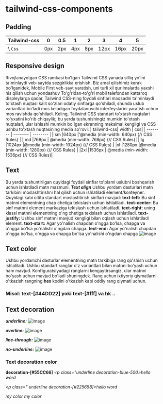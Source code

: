 # tailwind-css-components

## Padding

| Tailwind-css| 0 | 0.5 | 1 | 2 | 3 | 4 |5 |
| -------- | ---- |---- | ---- |---- |---- |---- |---- |
|\ `Css`| 0px |  2px | 4px | 8px | 12px | 16px | 20px | 

## Responsive design
Rivojlanayotgan CSS ramkasi bo'lgan Tailwind CSS yanada silliq yo'lni ta'minlaydi
veb-saytda sezgirlikka erishish. Biz amal qilishimiz kerak bo'lganidek, Mobile First
veb-sayt yaratish, uni turli xil qurilmalarda yaxshi his qilish uchun yondashuv
To'g'ridan-to'g'ri mobil telefondan kattaroq displeylarga qadar, Tailwind CSS-ning foydali sinflari maqsadni ta'minlaydi
to'xtash nuqtasi kalit so'zlari odatiy sinflarga qo'shiladi, shunda uslub variantlari bo'ladi
mos keladigan foydalanuvchi interfeyslarini yaratish uchun mos ravishda qo'shiladi.
Keling, Tailwind CSS standart to'xtash nuqtalari ro'yxatini ko'rib chiqaylik; bu yerda tushunishingiz mumkin
to'xtash nuqtalari, ular ishlashi mumkin bo'lgan ekranning maksimal kengligi va CSS
ushbu to'xtash nuqtasining media so'rovi:
| tailwind-css| width | css|
| -------- | -------- | -------- |
| sm |640px |'@media (min-width: 640px) {// CSS Rules} | 
| md |768px | @media (min-width: 768px) {// CSS Rules}| 
| lg |1024px |@media (min-width: 1024px) {// CSS Rules} | 
|xl |1280px |@media (min-width: 1280px) {// CSS Rules} | 
|2xl |1536px | @media (min-width: 1536px) {// CSS Rules}| 

## Text
Bu yerda tushuntirilgan quyidagi foydali sinflar to'plami uslubni boshqarish uchun ishlatiladi
matn mazmuni.
***Text align***
Ushbu yordam dasturlari matn tarkibini moslashtirishni hal qilish uchun ishlatiladi
element/konteyner. Quyidagi kabi oltita standart moslashtirish sinflari mavjud:
**text-left:** Bu sinf matnni elementning chap chetiga tekislash uchun ishlatiladi.
**text-center:**
Bu sinf matnni element markaziga tekislash uchun ishlatiladi.
**text-right:** uning klassi matnni elementning o'ng chetiga tekislash uchun ishlatiladi.
**text-justify:** Ushbu sinf matnni mavjud kengligi bilan oqlash uchun ishlatiladi element.
**text-start:** Agar yo'nalish chapdan o'ngga bo'lsa, chapga va o'ngga bo'lsa yo'nalishi o'ngdan chapga.
**text-end:** Agar yo'nalish chapdan o'ngga bo'lsa, o'ngga va chapga bo'lsa yo'nalishi o'ngdan chapga
![image](https://github.com/AsadbekNurmamatov2002/tailwind-css-components/assets/144318530/94bce994-59ac-4676-960c-d16ba9adf16b)
## Text color
Ushbu yordamchi dasturlar elementning matn tarkibiga rang qo'shish uchun ishlatiladi.
Ushbu standart ranglar o'z variantlari bilan matnni bo'yash uchun ham mavjud.
Konfiguratsiyadagi ranglarni kengaytirsangiz, ular matnni bo'yash uchun mavjud bo'ladi
shuningdek.
Rang uchun ixtiyoriy qiymatlarni o'tkazish rangning **hex** kodini o'tkazish kabi oddiy
rang qiymati uchun.
### Misol: text-[#44DD22] yoki text-[#fff] va hk ..
## Text decoration
***underline:*** 
![image](https://github.com/AsadbekNurmamatov2002/tailwind-css-components/assets/144318530/880506fc-cf00-4f73-b5ab-e908ef6ef949)

***overline:*** 
![image](https://github.com/AsadbekNurmamatov2002/tailwind-css-components/assets/144318530/72643c99-0c2d-4664-a5d2-ea791874a7c1)

***line-through:***
![image](https://github.com/AsadbekNurmamatov2002/tailwind-css-components/assets/144318530/22476fec-1fd2-46a4-9fd1-6417cd62dd93)

***no-underline:*** 
![image](https://github.com/AsadbekNurmamatov2002/tailwind-css-components/assets/144318530/76b0645f-9e91-4c17-8064-e089043946ed)

### Text decoration color
__decoration-[#55CC66]__
*<p class="underline decoration-blue-500>hello word</p>*
*<p class=" underline decoration-[#225658]>hello word</p>*
*<a class="underline decoration-sky-500/30">my color </a>*
*<a class="underline decoration-indigo-500">my color </a>*
